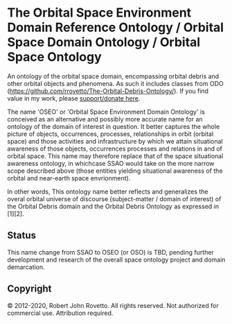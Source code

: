 # The Orbital Space Environment Domain Reference Ontology / Orbital Space Domain Ontology / Orbital Space Ontology 

An ontology of the orbital space domain, encompassing orbital debris and other orbital objects and phenomena. As such it includes classes from ODO (https://github.com/rrovetto/The-Orbital-Debris-Ontology/). If you find value in my work, please [support/donate here](https://gogetfunding.com/creating-meaning-full-space-terminologies-knowledge-models-for-space-safety/).

The name 'OSEO' or 'Orbital Space Environment Domain Ontology' is conceived as an alternative and possibly more accurate name for an ontology of the domain of interest in question. It better captures the whole picture of objects, occurrences, processes, relationships in orbit (orbital space) and those activities and infrastructure by which we attain situational awareness of those objects, occurrences processes and relations in and of orbital space. This name may therefore replace that of the space situational awareness ontology, in whichcase SSAO would take on the more narrow scope described above (those entities yielding situational awareness of the orbital and near-earth space envrionment). 

In other words, This ontology name better reflects and generalizes the overal orbital universe of discourse (subject-matter / domain of interest) of the Orbital Debris domain and the Orbital Debris Ontology  as expressed in [1][2]. 

## Status
This name change from SSAO to OSEO (or OSO) is TBD, pending further development and research of the overall space ontology project and domain demarcation.

## Copyright
© 2012-2020, Robert John Rovetto. All rights reserved. Not authorized for commercial use. Attribution required.
